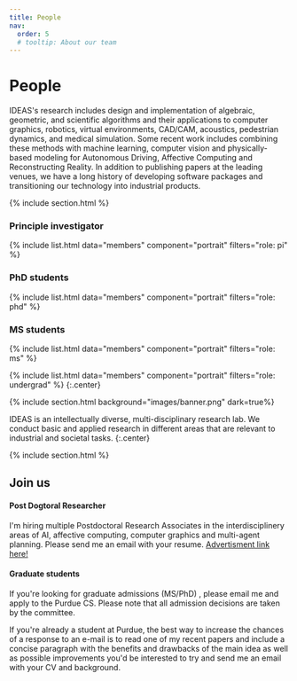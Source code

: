 ```yaml
---
title: People
nav:
  order: 5
  # tooltip: About our team
---
```


# <i class="fas fa-users"></i>People

IDEAS's research includes design and implementation of algebraic, geometric, and scientific algorithms and their applications to computer graphics, robotics, virtual environments, CAD/CAM, acoustics, pedestrian dynamics, and medical simulation. Some recent work includes combining these methods with machine learning, computer vision and physically-based modeling for Autonomous Driving, Affective Computing and Reconstructing Reality. In addition to publishing papers at the leading venues, we have a long history of developing software packages and transitioning our technology into industrial products.


{% include section.html %}

### Principle investigator

{%
  include list.html
  data="members"
  component="portrait"
  filters="role: pi"
%}


### PhD students

{%
  include list.html
  data="members"
  component="portrait"
  filters="role: phd"
%}

### MS students

{%
  include list.html
  data="members"
  component="portrait"
  filters="role: ms"
%}


{%
  include list.html
  data="members"
  component="portrait"
  filters="role: undergrad"
%}
{:.center}

{% include section.html background="images/banner.png" dark=true%}

IDEAS is an intellectually diverse, multi-disciplinary research lab. We conduct basic and applied research in different areas that are relevant to industrial and societal tasks.
{:.center}

{% include section.html %}

## Join us

#### Post Dogtoral Researcher

I'm hiring multiple Postdoctoral Research Associates in the interdisciplinery areas of AI, affective computing, computer graphics and multi-agent planning. Please send me an email with your resume. [Advertisment link here!](https://www.cs.purdue.edu/homes/ab/postdoc.pdf)

#### Graduate students

If you're looking for graduate admissions (MS/PhD) , please email me and apply to the Purdue CS. Please note that all admission decisions are taken by the committee.

If you're already a student at Purdue, the best way to increase the chances of a response to an e-mail is to read one of my recent papers and include a concise paragraph with the benefits and drawbacks of the main idea as well as possible improvements you'd be interested to try and send me an email with your CV and background.

<!-- {% include link.html type="external" link="https://google.com/" text="Apply Now" icon="" style="button" %}
{:.center} -->
